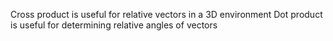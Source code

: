 Cross product is useful for relative vectors in a 3D environment
Dot product is useful for determining relative angles of vectors
